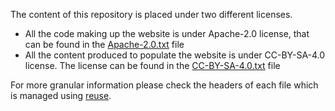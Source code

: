 <!--
SPDX-FileCopyrightText: 2025 The Matrix.org Foundation C.I.C.

SPDX-License-Identifier: CC-BY-SA-4.0
-->

The content of this repository is placed under two different licenses.

- All the code making up the website is under Apache-2.0 license, that can be found in the [Apache-2.0.txt](./LICENSES/Apache-2.0.txt) file
- All the content produced to populate the website is under CC-BY-SA-4.0 license. The license can be found in the [CC-BY-SA-4.0.txt](./LICENSES/CC-BY-SA-4.0.txt) file

For more granular information please check the headers of each file which is managed using [reuse](https://reuse.software/).
